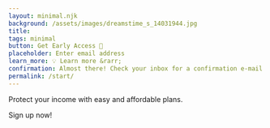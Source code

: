 ```yaml
---
layout: minimal.njk
background: /assets/images/dreamstime_s_14031944.jpg
title:
tags: minimal
button: Get Early Access 📨
placeholder: Enter email address
learn_more: 💡 Learn more &rarr;
confirmation: Almost there! Check your inbox for a confirmation e-mail.
permalink: /start/
---
```


Protect your income with easy and affordable plans.

Sign up now!
